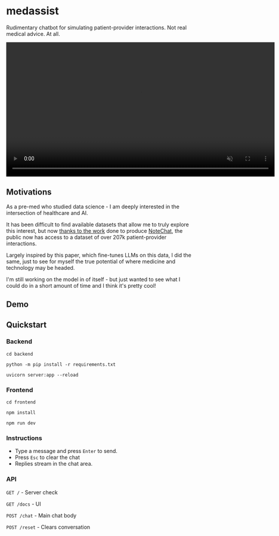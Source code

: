 # medassist
Rudimentary chatbot for simulating patient-provider interactions. Not real medical advice. At all.

<video src="docs/demo.mp4" controls width="720" muted>
</video>

## Motivations
As a pre-med who studied data science - I am deeply interested in the intersection of
healthcare and AI.

It has been difficult to find available datasets that allow me to truly  explore this interest, but now [thanks to the work](https://arxiv.org/abs/2310.15959) done to produce [NoteChat](https://huggingface.co/datasets/akemiH/NoteChat), the public now has access to a dataset of over 207k patient-provider interactions. 

Largely inspired by this paper, which fine-tunes LLMs on this data, I did the same, just to see for myself the true potential of where medicine and technology may be headed.

I'm still working on the model in of itself - but just wanted to see what I could do in a short amount of time and I think it's pretty cool!

## Demo 


## Quickstart

### Backend 
`cd backend `

`python -m pip install -r requirements.txt`

`uvicorn server:app --reload`

### Frontend
`cd frontend`

`npm install`

`npm run dev`

### Instructions
* Type a message and press `Enter` to send.
* Press `Esc` to clear the chat
* Replies stream in the chat area.

### API 
`GET /` - Server check 

`GET /docs` - UI

`POST /chat` - Main chat body

`POST /reset` - Clears conversation




